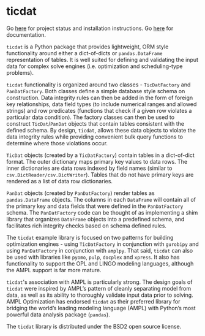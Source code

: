 # ticdat

Go [here](https://github.com/opalytics/opalytics-ticdat/wiki/ticdat-status) for project status and installation
instructions. Go [here](http://opalytics.github.io/opalytics-ticdat/) for documentation.

`ticdat` is a Python package that provides lightweight, ORM style functionality around either a dict-of-dicts or
`pandas.DataFrame` representation of tables. It is well suited for defining and validating the input data for complex
solve engines (i.e. optimization and scheduling-type problems).

`ticdat` functionality is organized around two classes - `TicDatFactory` and `PanDatFactory`. Both classes define a
simple database style schema on construction. Data integrity rules can then be added in the form of foreign key
relationships, data field types (to include numerical ranges and allowed strings) and row predicates
(functions that check if a given row violates a particular data condition).  The factory classes can then be used to
construct `TicDat`/`PanDat` objects that contain tables consistent with the defined schema. By design,
`ticdat`, allows these data objects to violate the data integrity rules while providing convenient bulk query functions
to determine where those violations occur.

`TicDat` objects (created by a `TicDatFactory`) contain tables in a dict-of-dict format. The outer dictionary maps
primary key values to data rows. The inner dictionaries are data rows indexed by field names (similar to
`csv.DictReader/csv.DictWriter`). Tables that do not have primary keys are rendered as a list of data row dictionaries.

`PanDat` objects (created by `PanDatFactory`) render tables as `pandas.DataFrame` objects. The columns in each
`DataFrame` will contain all of the primary key and data fields that were defined in the `PanDatFactory` schema. The
`PanDatFactory` code can be thought of as implementing a shim library that organizes `DataFrame` objects into a
predefined schema, and facilitates rich integrity checks based on schema defined rules.

The `ticdat` example library is focused on two patterns for building optimization engines - using `TicDatFactory` in
conjunction with `gurobipy` and using `PanDatFactory` in conjunction with `amplpy`. That said, `ticdat` can also be
used with libraries like `pyomo`, `pulp`, `docplex` and `xpress`. It also has functionality to support the OPL and
LINGO modeling languages, although the AMPL support is far more mature.

`ticdat`'s association with AMPL is particularly strong. The design goals of `ticdat` were inspired by AMPL’s pattern
of cleanly separating model from data, as well as its ability to thoroughly validate input data prior to solving.
AMPL Optimization has endorsed `ticdat` as their preferred library for bridging the world’s leading modeling language
(AMPL) with Python’s most powerful data analysis package (`pandas`).

The `ticdat` library is distributed under the BSD2 open source license.
